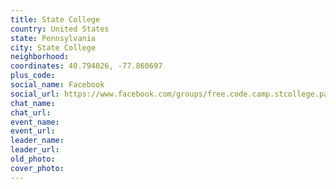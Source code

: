 ```yaml
---
title: State College
country: United States
state: Pennsylvania
city: State College
neighborhood: 
coordinates: 40.794026, -77.860697
plus_code:
social_name: Facebook
social_url: https://www.facebook.com/groups/free.code.camp.stcollege.pa
chat_name:
chat_url:
event_name:
event_url:
leader_name:
leader_url:
old_photo: 
cover_photo:
---
```

